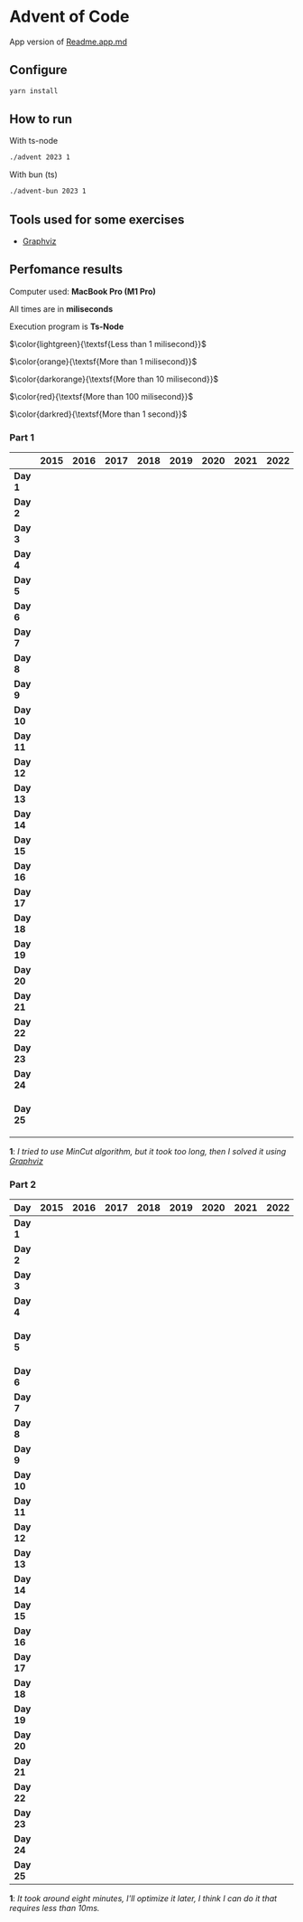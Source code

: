 # Advent of Code

App version of [Readme.app.md](./README.app.md)

## Configure

```sh
yarn install
```

## How to run

With ts-node

```sh
./advent 2023 1
```

With bun (ts)

```sh
./advent-bun 2023 1
```

## Tools used for some exercises

* [Graphviz](https://graphviz.org)

## Perfomance results

Computer used: **MacBook Pro (M1 Pro)**

All times are in **miliseconds**

Execution program is **Ts-Node**

$\color{lightgreen}{\textsf{Less than 1 milisecond}}$

$\color{orange}{\textsf{More than 1 milisecond}}$

$\color{darkorange}{\textsf{More than 10 milisecond}}$

$\color{red}{\textsf{More than 100 milisecond}}$

$\color{darkred}{\textsf{More than 1 second}}$


### Part 1

|            | **2015** | **2016** | **2017** | **2018** | **2019** | **2020** | **2021** | **2022** | **2023**                                                               |
|------------|----------|----------|----------|----------|----------|----------|----------|----------|------------------------------------------------------------------------|
| **Day 1**  |          |          |          |          |          |          |          |          | $\color{lightgreen}{\textsf{0.693}}$                                   |
| **Day 2**  |          |          |          |          |          |          |          |          | $\color{lightgreen}{\textsf{0.110}}$                                   |
| **Day 3**  |          |          |          |          |          |          |          |          | $\color{orange}{\textsf{3.505}}$                                       |
| **Day 4**  |          |          |          |          |          |          |          |          | $\color{lightgreen}{\textsf{0.497}}$                                   |
| **Day 5**  |          |          |          |          |          |          |          |          | $\color{lightgreen}{\textsf{0.337}}$                                   |
| **Day 6**  |          |          |          |          |          |          |          |          | $\color{lightgreen}{\textsf{0.044}}$                                   |
| **Day 7**  |          |          |          |          |          |          |          |          | $\color{orange}{\textsf{2.694}}$                                       |
| **Day 8**  |          |          |          |          |          |          |          |          | $\color{orange}{\textsf{1.380}}$                                       |
| **Day 9**  |          |          |          |          |          |          |          |          | $\color{orange}{\textsf{2.443}}$                                       |
| **Day 10** |          |          |          |          |          |          |          |          | $\color{orange}{\textsf{1.753}}$                                       |
| **Day 11** |          |          |          |          |          |          |          |          | $\color{orange}{\textsf{7.697}}$                                       |
| **Day 12** |          |          |          |          |          |          |          |          | $\color{darkorange}{\textsf{27.590}}$                                  |
| **Day 13** |          |          |          |          |          |          |          |          | $\color{orange}{\textsf{2.648}}$                                       |
| **Day 14** |          |          |          |          |          |          |          |          | $\color{orange}{\textsf{3.583}}$                                       |
| **Day 15** |          |          |          |          |          |          |          |          | $\color{lightgreen}{\textsf{0.936}}$                                   |
| **Day 16** |          |          |          |          |          |          |          |          | $\color{orange}{\textsf{6.827}}$                                       |
| **Day 17** |          |          |          |          |          |          |          |          | $\color{red}{\textsf{778.990}}$                                        |
| **Day 18** |          |          |          |          |          |          |          |          | $\color{lightgreen}{\textsf{0.212}}$                                   |
| **Day 19** |          |          |          |          |          |          |          |          | $\color{orange}{\textsf{1.620}}$                                       |
| **Day 20** |          |          |          |          |          |          |          |          | $\color{darkorange}{\textsf{11.573}}$                                  |
| **Day 21** |          |          |          |          |          |          |          |          | $\color{darkorange}{\textsf{47.354}}$                                  |
| **Day 22** |          |          |          |          |          |          |          |          | $\color{red}{\textsf{207.238}}$                                        |
| **Day 23** |          |          |          |          |          |          |          |          | $\color{lightgreen}{\textsf{0.884}}$                                   |
| **Day 24** |          |          |          |          |          |          |          |          | $\color{darkorange}{\textsf{34.876}}$                                  |
| **Day 25** |          |          |          |          |          |          |          |          | $\color{darkred}{\textsf{∞}}$ <sup>$\color{darkred}{\textsf{1}}$</sup> |

**1**: _I tried to use MinCut algorithm, but it took too long, then I solved it using [Graphviz](https://graphviz.org)_

### Part 2

| **Day**    | **2015** | **2016** | **2017** | **2018** | **2019** | **2020** | **2021** | **2022** | **2023**                                                                 |
|------------|----------|----------|----------|----------|----------|----------|----------|----------|--------------------------------------------------------------------------|
| **Day 1**  |          |          |          |          |          |          |          |          | $\color{orange}{\textsf{1.643}}$                                         |
| **Day 2**  |          |          |          |          |          |          |          |          | $\color{lightgreen}{\textsf{0.095}}$                                     |
| **Day 3**  |          |          |          |          |          |          |          |          | $\color{orange}{\textsf{1.577}}$                                         |
| **Day 4**  |          |          |          |          |          |          |          |          | $\color{lightgreen}{\textsf{0.352}}$                                     |
| **Day 5**  |          |          |          |          |          |          |          |          | $\color{darkred}{\textsf{~8m}}$ <sup>$\color{darkred}{\textsf{1}}$</sup> |
| **Day 6**  |          |          |          |          |          |          |          |          | $\color{lightgreen}{\textsf{0.034}}$                                     |
| **Day 7**  |          |          |          |          |          |          |          |          | $\color{orange}{\textsf{5.465}}$                                         |
| **Day 8**  |          |          |          |          |          |          |          |          | $\color{orange}{\textsf{6.317}}$                                         |
| **Day 9**  |          |          |          |          |          |          |          |          | $\color{lightgreen}{\textsf{0.787}}$                                     |
| **Day 10** |          |          |          |          |          |          |          |          | $\color{orange}{\textsf{7.080}}$                                         |
| **Day 11** |          |          |          |          |          |          |          |          | $\color{orange}{\textsf{5.198}}$                                         |
| **Day 12** |          |          |          |          |          |          |          |          | $\color{red}{\textsf{555.160}}$                                          |
| **Day 13** |          |          |          |          |          |          |          |          | $\color{lightgreen}{\textsf{0.549}}$                                     |
| **Day 14** |          |          |          |          |          |          |          |          | $\color{red}{\textsf{488.850}}$                                          |
| **Day 15** |          |          |          |          |          |          |          |          | $\color{orange}{\textsf{1.111}}$                                         |
| **Day 16** |          |          |          |          |          |          |          |          | $\color{darkred}{\textsf{~1s}}$                                          |
| **Day 17** |          |          |          |          |          |          |          |          | $\color{darkred}{\textsf{~3s}}$                                          |
| **Day 18** |          |          |          |          |          |          |          |          | $\color{lightgreen}{\textsf{0.109}}$                                     |
| **Day 19** |          |          |          |          |          |          |          |          | $\color{orange}{\textsf{2.107}}$                                         |
| **Day 20** |          |          |          |          |          |          |          |          | $\color{darkorange}{\textsf{17.712}}$                                    |
| **Day 21** |          |          |          |          |          |          |          |          | $\color{darkred}{\textsf{~17s}}$                                         |
| **Day 22** |          |          |          |          |          |          |          |          | $\color{darkred}{\textsf{~1m}}$                                          |
| **Day 23** |          |          |          |          |          |          |          |          | $\color{orange}{\textsf{5.559}}$                                         |
| **Day 24** |          |          |          |          |          |          |          |          | $\color{darkred}{\textsf{~7s}}$                                          |
| **Day 25** |          |          |          |          |          |          |          |          | ⭐️                                                                       |

**1**: _It took around eight minutes, I'll optimize it later, I think I can do it that requires less than 10ms._

